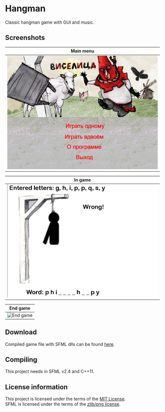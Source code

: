 # Hangman
Classic hangman game with GUI and music.

## Screenshots

| Main menu                                                        |
|------------------------------------------------------------------|
| ![Main menu of the game](Media/1.Main_menu.png "Main menu") |

| In game                                                          |
|------------------------------------------------------------------|
| ![Casual play with bot](Media/2.In_game.png "In game")           |

| End game                                                         |
|------------------------------------------------------------------|
| ![End game](Media/2.End_game.png "End game")                     |

## Download

Compiled game file with SFML dlls can be found [here](https://github.com/Vasar007/Hangman/tree/master/bin).

## Compiling

This project needs in SFML v2.4 and C++11.

## License information

This project is licensed under the terms of the [MIT License](LICENSE).\
SFML is licensed under the terms of the [zlib/png license](https://www.sfml-dev.org/license.php).
